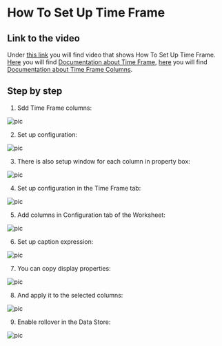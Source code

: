 
# How To Set Up Time Frame

## Link to the video

Under [this link](https://profitbasedocs.blob.core.windows.net/videos/Data%20Store%20-%20Time%20Frame%2C%20Time%20Frame%20Columns%20and%20Rolling%20Forecast.mp4) you will find video that shows How To Set Up Time Frame. [Here](../../datastores/timeframe.md) you will find [Documentation about Time Frame](../../datastores/timeframe.md), [here](../../datastores/timeframemeasurecolumns.md) you will find [Documentation about Time Frame Columns](../../datastores/timeframemeasurecolumns.md).
 <br/>



## Step by step


1. Sdd Time Frame columns:

![pic](https://profitbasedocs.blob.core.windows.net/images/HTtimeFrame%20(1).png)

2. Set up configuration:

![pic](https://profitbasedocs.blob.core.windows.net/images/HTtimeFrame%20(2).png)

3. There is also setup window for each column in property box:

![pic](https://profitbasedocs.blob.core.windows.net/images/HTtimeFrame%20(4).png)

4. Set up configuration in the Time Frame tab:

![pic](https://profitbasedocs.blob.core.windows.net/images/HTtimeFrame%20(5).png)

5. Add columns in Configuration tab of the Worksheet:

![pic](https://profitbasedocs.blob.core.windows.net/images/HTtimeFrame%20(6).png)

6. Set up caption expression:

![pic](https://profitbasedocs.blob.core.windows.net/images/HTtimeFrame%20(7).png)

7. You can copy display properties:

![pic](https://profitbasedocs.blob.core.windows.net/images/HTtimeFrame%20(8).png)

8. And apply it to the selected columns:

![pic](https://profitbasedocs.blob.core.windows.net/images/HTtimeFrame%20(9).png)

9. Enable rollover in the Data Store:

![pic](https://profitbasedocs.blob.core.windows.net/images/HTtimeFrame%20(10).png)
